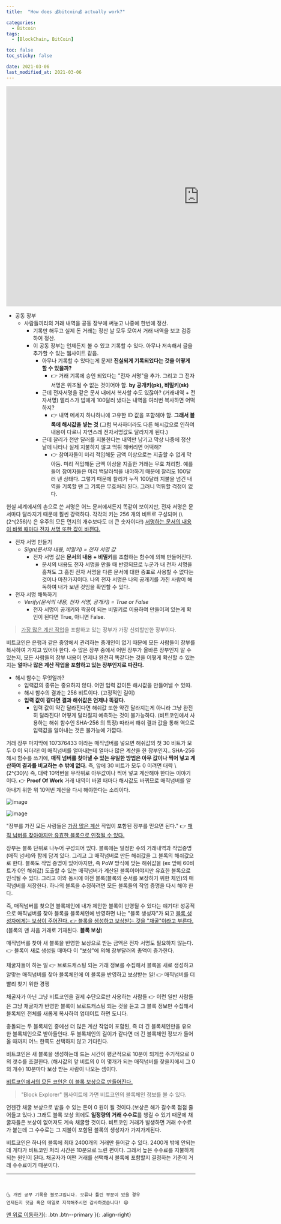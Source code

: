 ```yaml
---
title:  "How does 💰bitcoin💰 actually work?" 

categories:
  - Bitcoin
tags:
  - [BlockChain, BitCoin]

toc: false
toc_sticky: false

date: 2021-03-06
last_modified_at: 2021-03-06
---
```


<iframe width="1026" height="587" src="https://www.youtube.com/embed/bBC-nXj3Ng4" frameborder="0" allow="accelerometer; autoplay; clipboard-write; encrypted-media; gyroscope; picture-in-picture" allowfullscreen></iframe>

- 공동 장부
  - 사람들끼리의 거래 내역을 공동 장부에 써놓고 나중에 한번에 정산.
    - 기록만 해두고 실제 돈 거래는 정산 날 모두 모여서 거래 내역을 보고 검증하여 정산.
    - 이 공동 장부는 언제든지 볼 수 있고 기록할 수 있다. 아무나 저속해서 글을 추가할 수 있는 웹사이트 같음.
      - 아무나 기록할 수 있다는게 문제! **진실되게 기록되었다는 것을 어떻게 할 수 있을까?**
        - 👉 거래 기록에 승인 되었다는 "전자 서명"을 추가. 그리고 그 전자서명은 위조될 수 없는 것이어야 함. **by 공개키(pk), 비밀키(sk)**
      - 근데 전자서명을 같은 문서 내에서 복사할 수도 있잖아? (거래내역 + 전자서명) 앨리스가 밥에게 100달러 냈다는 내역을 여러번 복사하면 어떡하지?
        - 👉 내역 메세지 하나하나에 고유한 ID 값을 포함해야 함. **그래서 블록에 해시값을 넣는 것** (그럼 복사하더라도 다른 해시값으로 인하여 내용이 다르니 자연스레 전자서명값도 달라지게 된다.) 
      - 근데 찰리가 천만 달러를 지불한다는 내역만 남기고 막상 나중에 정산날에 나타나 실제 지불하지 않고 먹튀 해버리면 어떡해? 
        - 👉 참여자들이 미리 적입해둔 금액 이상으로는 지출할 수 없게 막아둠. 미리 적입해둔 금액 이상을 지출한 거래는 무효 처리함. 예를 들어 참여자들은 미리 백달러씩을 내야하기 때문에 찰리도 100달러 낸 상태다. 그렇기 때문에 찰리가 누적 100달러 지불을 넘긴 내역을 기록할 땐 그 기록은 무효처리 된다. 그러니 먹튀할 걱정이 없다.

현실 세계에서의 손으로 쓴 서명은 어느 문서에서든지 똑같이 보이지만, 전자 서명은 문서마다 달라지기 때문에 훨씬 강력하다. 각각의 키는 256 개의 비트로 구성되며 (\\(2^{256}\\) 은 우주의 모든 먼지의 개수보다도 더 큰 숫자이다!) <u>서명하는 문서의 내용이 바뀔 때마다 전자 서명 또한 값이 바뀐다.</u> 

- 전자 서명 만들기
  - *Sign(문서의 내용, 비밀키) = 전자 서명 값*
    - 전자 서명 값은 **문서의 내용 + 비밀키**를 조합하는 함수에 의해 만들어진다. 
      - 문서의 내용도 전자 서명을 만들 때 반영되므로 누군가 내 전자 서명을 훔쳐도 그 훔친 전자 서명을 다른 문서에 대한 증표로 사용할 수 없다는 것이나 마찬가지이다. 나의 전자 서명은 나의 공개키를 가진 사람이 해독하여 내가 보낸 것임을 확인할 수 있다.
- 전자 서명 해독하기
  - *Verify(문서의 내용, 전자 서명, 공개키) = True or False* 
    - 전자 서명이 공개키와 짝꿍이 되는 비밀키로 이용하여 만들어져 있는게 확인이 된다면 True, 아니면 False.

> <u>가장 많은 계산 작업</u>을 포함하고 있는 장부가 가장 신뢰할만한 장부이다.

비트코인은 은행과 같은 중앙에서 관리하는 중개인이 없기 때문에 모든 사람들이 장부를 복사하여 가지고 있어야 한다. 수 많은 장부 중에서 어떤 장부가 올바른 장부인지 알 수 있는지, 모든 사람들의 장부 내용이 언제나 완전히 똑같다는 것을 어떻게 확신할 수 있는지는 **얼마나 많은 계산 작업을 포함하고 있는 장부인지로 따진다.**

- 해시 함수는 무엇일까?
  - 입력값의 종류는 중요하지 않다. 어떤 입력 값이든 해시값을 만들어낼 수 있따.
  - 해시 함수의 결과는 256 비트이다. (고정적인 길이)
  - **입력 값이 같다면 결과 해쉬값은 언제나 똑같다.**
    - 입력 값이 약간 달라진다면 해쉬값 또한 약간 달라지는게 아니라 그냥 완전히 달라진다! 어떻게 달라질지 예측하는 것이 불가능하다. (비트코인에서 사용하는 해쉬 함수인 SHA-256 의 특징) 따라서 해쉬 결과 값을 통해 역으로 입력값을 알아내는 것은 불가능에 가깝다.

거래 장부 마지막에 107376433 이라는 매직넘버를 넣으면 해쉬값의 첫 30 비트가 모두 0 이 되더라! 이 매직넘버를 얼마내는데 얼마나 많은 계산을 한 장부인지.. SHA-256 해시 함수를 쓰기에, **매직 넘버를 찾아낼 수 있는 유일한 방법은 아무 값이나 찍어 넣고 계산하여 결과를 비교하는 수 밖에 없다.** 즉, 앞에 30 비트가 모두 0 이려면 대략 \\(2^{30}\\) 즉, 대략 10억번을 무작위로 아무값이나 찍어 넣고 계산해야 한다는 이야기이다. 👉 **Proof Of Work** 거래 내역이 바뀔 때마다 해시값도 바뀌므로 매직넘버를 알아내기 위한 위 10억번 계산을 다시 해야한다는 소리이다.

![image](https://user-images.githubusercontent.com/42318591/110204115-a907b600-7eb4-11eb-894e-c4b65f48a990.png)

![image](https://user-images.githubusercontent.com/42318591/110204132-cdfc2900-7eb4-11eb-8d2b-0dc5b79fa828.png)

"장부를 가진 모든 사람들은 <u>가장 많은 계산</u> 작업이 포함된 장부를 믿으면 된다." 👉 <u>매직 넘버를 찾아야지만 유효한 블록으로 인정될 수 있다.</u>

장부는 블록 단위로 나누어 구성되어 있다. 블록에는 일정한 수의 거래내역과 작업증명(매직 넘버)와 함께 담겨 있다. 그리고 그 매직넘버로 만든 해쉬값을 그 블록의 해쉬값으로 한다. 블록도 작업 증명이 있어야지만, 즉 PoW 방식에 맞는 해쉬값을 (ex 앞에 60비트가 0인 해쉬값) 도출할 수 있는 매직넘버가 계산된 블록이어야지만 유효한 블록으로 인식될 수 있다. 그리고 이와 동시에 이전 블록(블록의 순서를 보장하기 위한 체인)의 매직넘버를 저장한다. 하나의 블록을 수정하려면 모든 블록들의 작업 증명을 다시 해야 한다.

즉, 매직넘버를 찾으면 블록체인에 내가 제안한 블록이 반영될 수 있다는 얘기다! 성공적으로 매직넘버를 찾아 블록을 블록체인에 반영하면 나는 "블록 생성자"가 되고 <u>블록 생성자에게는 보상이 주어진다. 👉 블록을 생성하고 보상받는 것을 "채굴"이라고 부른다.</u> (블록의 맨 처음 거래로 기재된다. **블록 보상**)

매직넘버를 찾아 새 블록을 반영한 보상으로 받는 금액은 전자 서명도 필요하지 않는다. 👉 블록이 새로 생성될 때마다 이 "보상"에 의해 장부달러의 총액이 증가한다. 

채굴자들이 하는 일 👉 브로드캐스팅 되는 거래 정보를 수집해서 블록을 새로 생성하고 알맞는 매직넘버를 찾아 블록체인에 이 블록을 반영하고 보상받는 일! 👉 매직넘버를 더 빨리 찾기 위한 경쟁

채굴자가 아닌 그냥 비트코인을 결제 수단으로만 사용하는 사람들 👉 이런 일반 사람들은 그냥 채굴자가 반영한 블록이 브로드캐스팅 되는 것을 듣고 그 블록 정보만 수집해서 블록체인 전체를 새롭게 복사하여 업데이트 하면 도니다. 

충돌되는 두 블록체인 중에선 더 많은 계산 작업이 포함된, 즉 더 긴 블록체인만을 유요한 블록체인으로 받아들인다. 두 블록체인의 길이가 같다면 더 긴 블록체인 정보가 들어올 때까지 어느 한쪽도 선택하지 않고 기다린다. 

비트코인은 새 블록을 생성하는데 드는 시간이 평균적으로 10분이 되게끔 주기적으로 0 의 갯수를 조절한다. (해시값의 앞 비트의 0 이 몇개가 되는 매직넘버를 찾을지에서 그 0의 개수) 10분마다 보상 받는 사람이 나오는 셈이다.

<u>비트코인에서의 모든 코인은 이 블록 보상으로 만들어진다.</u>

> "Block Explorer" 웹사이트에 가면 비트코인의 블록체인 정보를 볼 수 있다.

언젠간 채굴 보상으로 받을 수 있는 돈이 0 원이 될 것이다.(보상은 해가 갈수록 점점 줄어들고 있다.) 그래도 블록 보상 외에도 **일정량의 거래 수수료**를 챙길 수 있기 때문에 채굴자들은 보상이 없어져도 계속 채굴할 것이다. 비트코인 거래가 발생하면 거래 수수료가 붙는데 그 수수료는 그 지불이 포함된 블록의 생성자가 가져가게된다.

비트코인은 하나의 블록에 최대 2400개의 거래만 들어갈 수 있다. 2400개 밖에 안되는데 게다가 비트코인 처리 시간은 10분으로 느린 편이다. 그래서 높은 수수료를 지불하게 되는 원인이 된다. 채굴자가 어떤 거래를 선택해서 블록에 포함할지 결정하는 기준이 거래 수수료이기 때문이다. 

***
<br>

    🌜 개인 공부 기록용 블로그입니다. 오류나 틀린 부분이 있을 경우 
    언제든지 댓글 혹은 메일로 지적해주시면 감사하겠습니다! 😄

[맨 위로 이동하기](#){: .btn .btn--primary }{: .align-right}